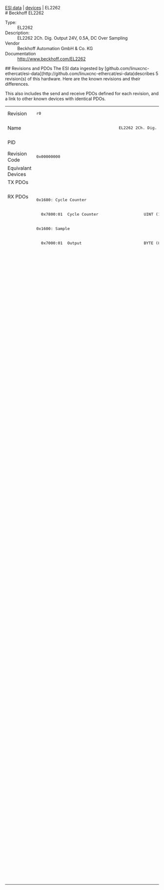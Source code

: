 <div class="nav"><a href="/esi-data">ESI data</a> | <a href="/esi-data/devices">devices</a> | EL2262</div>
#  Beckhoff EL2262

<dl>
  <dt>Type:</dt><dd>EL2262</dd>
  <dt>Description:</dt><dd>EL2262 2Ch. Dig. Output 24V, 0.5A, DC Over Sampling</dd>
  <dt>Vendor</dt><dd>Beckhoff Automation GmbH & Co. KG</dd>
  <dt>Documentation</dt><dd><a href="http://www.beckhoff.com/EL2262">http://www.beckhoff.com/EL2262</a></dd>
</dl>
## Revisions and PDOs
The ESI data ingested by [github.com/linuxcnc-ethercat/esi-data](http://github.com/linuxcnc-ethercat/esi-data)describes 5 revision(s) of this hardware.  Here are the known revisions and their differences.

This also includes the send and receive PDOs defined for each revision, and a link to other known devices with identical PDOs.

<table>
<tr >
<td class="first">Revision</td>
<td ><pre>r0</pre></td>
<td ><pre>r1</pre></td>
<td ><pre>r2</pre></td>
<td ><pre>r3</pre></td>
<td ><pre>r4</pre></td>
</tr>
<tr >
<td class="first">Name</td>
<td  colspan=2 align="center"><pre>EL2262 2Ch. Dig. Output 24V, 0.5A, DC Over Sampling</pre></td>
<td  colspan=3 align="center"><pre>EL2262 2Ch. Dig. Output 24V, 1µs, DC Oversample</pre></td>
</tr>
<tr >
<td class="first">PID</td>
<td  colspan=5 align="center"><pre>0x08d63052</pre></td>
</tr>
<tr >
<td class="first">Revision Code</td>
<td ><pre>0x00000000</pre></td>
<td ><pre>0x00010000</pre></td>
<td ><pre>0x00020000</pre></td>
<td ><pre>0x00030000</pre></td>
<td ><pre>0x00040000</pre></td>
</tr>
<tr >
<td class="first">Equivalant Devices</td>
<td  colspan=2 align="center"></td>
<td  colspan=3 align="center"><pre><a href="EJ2262">EJ2262 r16</a></pre></td>
</tr>
<tr class="txpdo pdosection">
<td class="first" rowspan=1 valign=top>TX PDOs</td>
<td colspan=2 align="left"></td>
<td colspan=3 align="left"><pre>0x1702: StartTimeNextOutput</pre></td>
<td></td>
</tr>
<tr class="rxpdo pdosection">
<td class="first" rowspan=48 valign=top>RX PDOs</td>
<td><pre>0x1680: Cycle Counter</pre></td>
<td colspan=5 align="left"></td>
</tr>
<tr class="rxpdo">
<td ><pre>  0x7800:01  Cycle Counter                   UINT (16 bits)</pre></td>
<td  colspan=4 align="left"></td>
</tr>
<tr class="rxpdo pdosection">
<td ><pre>0x1600: Sample</pre></td>
<td  colspan=4 align="left"></td>
</tr>
<tr class="rxpdo">
<td ><pre>  0x7000:01  Output                          BYTE (8 bits)</pre></td>
<td  colspan=4 align="left"></td>
</tr>
<tr class="rxpdo pdosection">
<td ></td>
<td  colspan=4 align="left"><pre>0x1700: CycCount0</pre></td>
</tr>
<tr class="rxpdo">
<td ></td>
<td ><pre>  0x7800:01  Cycle Counter                   UINT (16 bits)</pre></td>
<td  colspan=3 align="left"><pre>  0x7800:01  Cycle Counter0                  UINT (16 bits)</pre></td>
</tr>
<tr class="rxpdo pdosection">
<td ></td>
<td  colspan=4 align="left"><pre>0x1600: Sample0</pre></td>
</tr>
<tr class="rxpdo">
<td ></td>
<td  colspan=4 align="left"><pre>  0x7000:01  Output0                         BOOL</pre></td>
</tr>
<tr class="rxpdo pdosection">
<td ></td>
<td ><pre>0x1710: Gap</pre></td>
<td  colspan=3 align="left"></td>
</tr>
<tr class="rxpdo pdosection">
<td ></td>
<td ><pre>0x1711: Gap</pre></td>
<td  colspan=3 align="left"></td>
</tr>
<tr class="rxpdo pdosection">
<td ></td>
<td ><pre>0x1712: Gap</pre></td>
<td  colspan=3 align="left"></td>
</tr>
<tr class="rxpdo pdosection">
<td ></td>
<td ><pre>0x1713: Gap</pre></td>
<td  colspan=3 align="left"></td>
</tr>
<tr class="rxpdo pdosection">
<td ></td>
<td ><pre>0x1714: Gap</pre></td>
<td  colspan=3 align="left"></td>
</tr>
<tr class="rxpdo pdosection">
<td ></td>
<td ><pre>0x1715: Gap</pre></td>
<td  colspan=3 align="left"></td>
</tr>
<tr class="rxpdo pdosection">
<td ></td>
<td ><pre>0x1716: Gap</pre></td>
<td  colspan=3 align="left"></td>
</tr>
<tr class="rxpdo pdosection">
<td ></td>
<td ><pre>0x1701: CycCount1</pre></td>
<td  colspan=3 align="left"></td>
</tr>
<tr class="rxpdo">
<td ></td>
<td ><pre>  0x7800:02  Cycle Counter                   UINT (16 bits)</pre></td>
<td  colspan=3 align="left"></td>
</tr>
<tr class="rxpdo pdosection">
<td ></td>
<td ><pre>0x1680: Sample1</pre></td>
<td  colspan=3 align="left"></td>
</tr>
<tr class="rxpdo">
<td ></td>
<td ><pre>  0x7000:02  Output1                         BOOL</pre></td>
<td  colspan=3 align="left"></td>
</tr>
<tr class="rxpdo pdosection">
<td ></td>
<td ><pre>0x1718: Gap</pre></td>
<td  colspan=3 align="left"></td>
</tr>
<tr class="rxpdo pdosection">
<td ></td>
<td ><pre>0x1719: Gap</pre></td>
<td  colspan=3 align="left"></td>
</tr>
<tr class="rxpdo pdosection">
<td ></td>
<td ><pre>0x171a: Gap</pre></td>
<td  colspan=3 align="left"></td>
</tr>
<tr class="rxpdo pdosection">
<td ></td>
<td ><pre>0x171b: Gap</pre></td>
<td  colspan=3 align="left"></td>
</tr>
<tr class="rxpdo pdosection">
<td ></td>
<td ><pre>0x171c: Gap</pre></td>
<td  colspan=3 align="left"></td>
</tr>
<tr class="rxpdo pdosection">
<td ></td>
<td ><pre>0x171d: Gap</pre></td>
<td  colspan=3 align="left"></td>
</tr>
<tr class="rxpdo pdosection">
<td ></td>
<td ><pre>0x171e: Gap</pre></td>
<td  colspan=3 align="left"></td>
</tr>
<tr class="rxpdo pdosection">
<td  colspan=2 align="left"></td>
<td  colspan=3 align="left"><pre>0x1800: Sample0</pre></td>
</tr>
<tr class="rxpdo">
<td  colspan=2 align="left"></td>
<td  colspan=3 align="left"><pre>  0x7200:01  Output0                         BYTE (8 bits)</pre></td>
</tr>
<tr class="rxpdo pdosection">
<td  colspan=2 align="left"></td>
<td  colspan=3 align="left"><pre>0x1710: Gap</pre></td>
</tr>
<tr class="rxpdo pdosection">
<td  colspan=2 align="left"></td>
<td  colspan=3 align="left"><pre>0x1711: Gap</pre></td>
</tr>
<tr class="rxpdo pdosection">
<td  colspan=2 align="left"></td>
<td  colspan=3 align="left"><pre>0x1712: Gap</pre></td>
</tr>
<tr class="rxpdo pdosection">
<td  colspan=2 align="left"></td>
<td  colspan=3 align="left"><pre>0x1713: Gap</pre></td>
</tr>
<tr class="rxpdo pdosection">
<td  colspan=2 align="left"></td>
<td  colspan=3 align="left"><pre>0x1714: Gap</pre></td>
</tr>
<tr class="rxpdo pdosection">
<td  colspan=2 align="left"></td>
<td  colspan=3 align="left"><pre>0x1715: Gap</pre></td>
</tr>
<tr class="rxpdo pdosection">
<td  colspan=2 align="left"></td>
<td  colspan=3 align="left"><pre>0x1716: Gap</pre></td>
</tr>
<tr class="rxpdo pdosection">
<td  colspan=2 align="left"></td>
<td  colspan=3 align="left"><pre>0x1701: CycCount1</pre></td>
</tr>
<tr class="rxpdo">
<td  colspan=2 align="left"></td>
<td  colspan=3 align="left"><pre>  0x7800:02  Cycle Counter1                  UINT (16 bits)</pre></td>
</tr>
<tr class="rxpdo pdosection">
<td  colspan=2 align="left"></td>
<td  colspan=3 align="left"><pre>0x1680: Sample1</pre></td>
</tr>
<tr class="rxpdo">
<td  colspan=2 align="left"></td>
<td  colspan=3 align="left"><pre>  0x7000:02  Output1                         BOOL</pre></td>
</tr>
<tr class="rxpdo pdosection">
<td  colspan=2 align="left"></td>
<td  colspan=3 align="left"><pre>0x1880: Sample1</pre></td>
</tr>
<tr class="rxpdo">
<td  colspan=2 align="left"></td>
<td  colspan=3 align="left"><pre>  0x7200:02  Output1                         BYTE (8 bits)</pre></td>
</tr>
<tr class="rxpdo pdosection">
<td  colspan=2 align="left"></td>
<td  colspan=3 align="left"><pre>0x1718: Gap</pre></td>
</tr>
<tr class="rxpdo pdosection">
<td  colspan=2 align="left"></td>
<td  colspan=3 align="left"><pre>0x1719: Gap</pre></td>
</tr>
<tr class="rxpdo pdosection">
<td  colspan=2 align="left"></td>
<td  colspan=3 align="left"><pre>0x171a: Gap</pre></td>
</tr>
<tr class="rxpdo pdosection">
<td  colspan=2 align="left"></td>
<td  colspan=3 align="left"><pre>0x171b: Gap</pre></td>
</tr>
<tr class="rxpdo pdosection">
<td  colspan=2 align="left"></td>
<td  colspan=3 align="left"><pre>0x171c: Gap</pre></td>
</tr>
<tr class="rxpdo pdosection">
<td  colspan=2 align="left"></td>
<td  colspan=3 align="left"><pre>0x171d: Gap</pre></td>
</tr>
<tr class="rxpdo pdosection">
<td  colspan=2 align="left"></td>
<td  colspan=3 align="left"><pre>0x171e: Gap</pre></td>
</tr>
</table>
